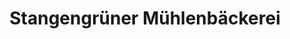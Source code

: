 ---
title: "Stangengrüner Mühlenbäckerei"
url: /eibenstock/stangengruener-muehlenbaeckerei/
shop: Bäckerei
---